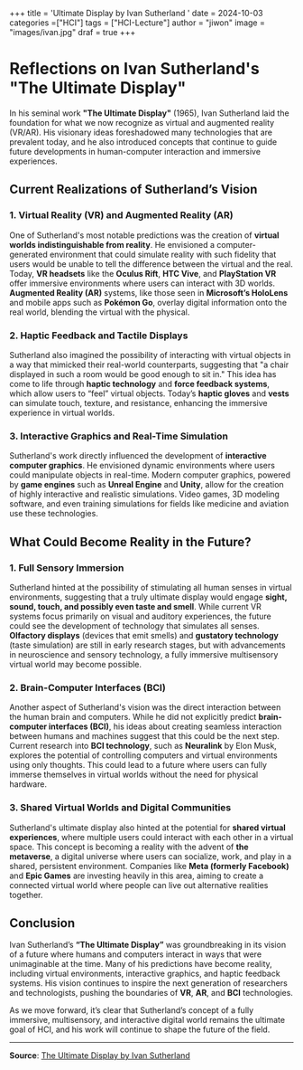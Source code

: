 +++
title = 'Ultimate Display by Ivan Sutherland '
date = 2024-10-03
categories =["HCI"]
tags = ["HCI-Lecture"]
author = "jiwon"
image = "images/ivan.jpg"
draf = true
+++

# Reflections on Ivan Sutherland's "The Ultimate Display"

In his seminal work **"The Ultimate Display"** (1965), Ivan Sutherland laid the foundation for what we now recognize as virtual and augmented reality (VR/AR). His visionary ideas foreshadowed many technologies that are prevalent today, and he also introduced concepts that continue to guide future developments in human-computer interaction and immersive experiences.

## Current Realizations of Sutherland’s Vision

### 1. Virtual Reality (VR) and Augmented Reality (AR)
One of Sutherland's most notable predictions was the creation of **virtual worlds indistinguishable from reality**. He envisioned a computer-generated environment that could simulate reality with such fidelity that users would be unable to tell the difference between the virtual and the real. Today, **VR headsets** like the **Oculus Rift**, **HTC Vive**, and **PlayStation VR** offer immersive environments where users can interact with 3D worlds. **Augmented Reality (AR)** systems, like those seen in **Microsoft’s HoloLens** and mobile apps such as **Pokémon Go**, overlay digital information onto the real world, blending the virtual with the physical.

### 2. Haptic Feedback and Tactile Displays
Sutherland also imagined the possibility of interacting with virtual objects in a way that mimicked their real-world counterparts, suggesting that "a chair displayed in such a room would be good enough to sit in." This idea has come to life through **haptic technology** and **force feedback systems**, which allow users to “feel” virtual objects. Today’s **haptic gloves** and **vests** can simulate touch, texture, and resistance, enhancing the immersive experience in virtual worlds.

### 3. Interactive Graphics and Real-Time Simulation
Sutherland's work directly influenced the development of **interactive computer graphics**. He envisioned dynamic environments where users could manipulate objects in real-time. Modern computer graphics, powered by **game engines** such as **Unreal Engine** and **Unity**, allow for the creation of highly interactive and realistic simulations. Video games, 3D modeling software, and even training simulations for fields like medicine and aviation use these technologies.

## What Could Become Reality in the Future?

### 1. Full Sensory Immersion
Sutherland hinted at the possibility of stimulating all human senses in virtual environments, suggesting that a truly ultimate display would engage **sight, sound, touch, and possibly even taste and smell**. While current VR systems focus primarily on visual and auditory experiences, the future could see the development of technology that simulates all senses. **Olfactory displays** (devices that emit smells) and **gustatory technology** (taste simulation) are still in early research stages, but with advancements in neuroscience and sensory technology, a fully immersive multisensory virtual world may become possible.

### 2. Brain-Computer Interfaces (BCI)
Another aspect of Sutherland's vision was the direct interaction between the human brain and computers. While he did not explicitly predict **brain-computer interfaces (BCI)**, his ideas about creating seamless interaction between humans and machines suggest that this could be the next step. Current research into **BCI technology**, such as **Neuralink** by Elon Musk, explores the potential of controlling computers and virtual environments using only thoughts. This could lead to a future where users can fully immerse themselves in virtual worlds without the need for physical hardware.

### 3. Shared Virtual Worlds and Digital Communities
Sutherland's ultimate display also hinted at the potential for **shared virtual experiences**, where multiple users could interact with each other in a virtual space. This concept is becoming a reality with the advent of **the metaverse**, a digital universe where users can socialize, work, and play in a shared, persistent environment. Companies like **Meta (formerly Facebook)** and **Epic Games** are investing heavily in this area, aiming to create a connected virtual world where people can live out alternative realities together.

## Conclusion

Ivan Sutherland’s **“The Ultimate Display”** was groundbreaking in its vision of a future where humans and computers interact in ways that were unimaginable at the time. Many of his predictions have become reality, including virtual environments, interactive graphics, and haptic feedback systems. His vision continues to inspire the next generation of researchers and technologists, pushing the boundaries of **VR**, **AR**, and **BCI** technologies.

As we move forward, it’s clear that Sutherland’s concept of a fully immersive, multisensory, and interactive digital world remains the ultimate goal of HCI, and his work will continue to shape the future of the field.

---

**Source**: [The Ultimate Display by Ivan Sutherland](http://worrydream.com/refs/Sutherland%20-%20The%20Ultimate%20Display.pdf)
